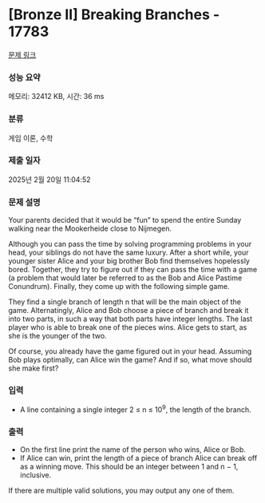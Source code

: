 # [Bronze II] Breaking Branches - 17783 

[문제 링크](https://www.acmicpc.net/problem/17783) 

### 성능 요약

메모리: 32412 KB, 시간: 36 ms

### 분류

게임 이론, 수학

### 제출 일자

2025년 2월 20일 11:04:52

### 문제 설명

<p>Your parents decided that it would be “fun” to spend the entire Sunday walking near the Mookerheide close to Nijmegen.</p>

<p>Although you can pass the time by solving programming problems in your head, your siblings do not have the same luxury. After a short while, your younger sister Alice and your big brother Bob find themselves hopelessly bored. Together, they try to figure out if they can pass the time with a game (a problem that would later be referred to as the Bob and Alice Pastime Conundrum). Finally, they come up with the following simple game.</p>

<p>They find a single branch of length n that will be the main object of the game. Alternatingly, Alice and Bob choose a piece of branch and break it into two parts, in such a way that both parts have integer lengths. The last player who is able to break one of the pieces wins. Alice gets to start, as she is the younger of the two.</p>

<p>Of course, you already have the game figured out in your head. Assuming Bob plays optimally, can Alice win the game? And if so, what move should she make first?</p>

### 입력 

 <ul>
	<li>A line containing a single integer 2 ≤ n ≤ 10<sup>9</sup>, the length of the branch.</li>
</ul>

### 출력 

 <ul>
	<li>On the first line print the name of the person who wins, Alice or Bob.</li>
	<li>If Alice can win, print the length of a piece of branch Alice can break off as a winning move. This should be an integer between 1 and n − 1, inclusive.</li>
</ul>

<p>If there are multiple valid solutions, you may output any one of them.</p>

